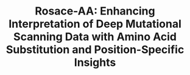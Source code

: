 ---
title: "Rosace-AA: Enhancing Interpretation of Deep Mutational Scanning Data with Amino Acid Substitution and Position-Specific Insights"
authors: "Rao J, Wang M, Howard MK, **Macdonald CB, Fraser JS**, Coyote-Maestas W, Pimentel H"
# journal: 
biorxiv_version: "2025.01.09.632281v1"
pub_date: "2025-01-09" #Date of publication. Change from Biorxiv date to Journal date once accepted
image: "/static/img/pub/2025_rao.png"
# pmid: ""
# pmcid: ""
# pdf: ""
github:
- description: "Rosace-AA"
  url: pimentellab/rosace-aa
links:
 - name: "Coyote-Maestas Lab"
   url: "https://www.wcoyotelab.com/"
 - name: "Pimentel Lab"
   url: "https://pimentellab.com/"
---
